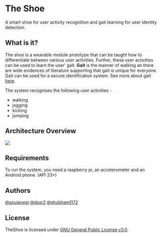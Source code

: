 # The Shoe
A smart shoe for user activity recognition and gait learning for user identity detection.

## What is it?
The shoe is a wearable module prototype that can be taught how to differentiate between various user activities. Further, these user activities can be used to learn the user' gait.
**Gait** is the manner of walking an there are wide evidences of literature supporting that gait is unique for everyone. Gait can be used for a secure identification system. See more about gait [here](http://users.umiacs.umd.edu/~kale/avbpa.pdf).

The system recognises the following user activities - 
* walking
* jogging
* kicking
* jumping

## Architecture Overview
![](https://i.imgur.com/BWaOAzQ.png)

## Requirements
To run the system, you need a raspberry pi, an accelerometer and an Android phone. (API 23+) <br>

## Authors
[@anujanegi](https://github.com/anujanegi)
[@dssr2](https://github.com/dssr2)
[@shubham1172](https://github.com/shubham1172)

## License
TheShoe is licensed under [GNU General Public License v3.0](https://github.com/anujanegi/TheShoe/blob/master/LICENSE).
